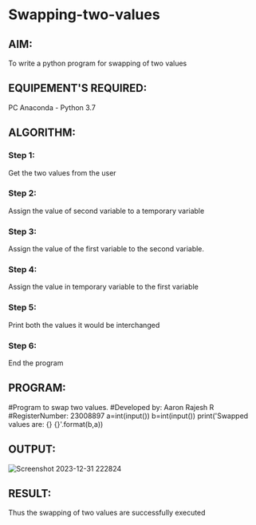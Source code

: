 # Swapping-two-values
## AIM:
To write a python program for swapping of two values
## EQUIPEMENT'S REQUIRED: 
PC
Anaconda - Python 3.7
## ALGORITHM: 
### Step 1:
Get the two values from the user
### Step 2: 
Assign the value of second variable to a temporary variable 
### Step 3: 
Assign the value of the first variable to the second variable.
### Step 4:  
Assign the value in temporary variable to the first variable
### Step 5: 
Print both the values it would be interchanged
### Step 6: 
End the program
## PROGRAM:
#Program to swap two values.
#Developed by: Aaron Rajesh R
#RegisterNumber: 23008897
a=int(input())
b=int(input())
print('Swapped values are: {} {}'.format(b,a))
## OUTPUT:
![Screenshot 2023-12-31 222824](https://github.com/Aaron-0111/Swapping-two-values/assets/149347631/c8311232-8592-457c-bbc3-47b648c3adfc)


## RESULT:
Thus the swapping of two values are successfully executed



